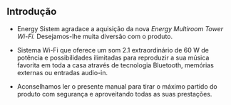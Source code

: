 ## Introdução

* Energy Sistem agradace a aquisição da nova *Energy Multiroom Tower Wi-Fi.* Desejamos-lhe muita diversão com o produto.

* Sistema Wi-Fi que oferece um som 2.1 extraordinário de 60 W de potência e possibilidades ilimitadas para reproduzir a sua música favorita em toda a casa através de tecnologia Bluetooth, memórias externas ou entradas audio-in.

* Aconselhamos ler o presente manual para tirar o máximo partido do produto com segurança e aproveitando todas as suas prestações.


